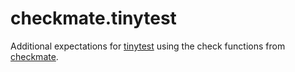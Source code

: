 # checkmate.tinytest

Additional expectations for [tinytest](https://cran.r-project.org/package=tinytest) using the check functions from [checkmate](https://cran.r-project.org/package=checkmate).
